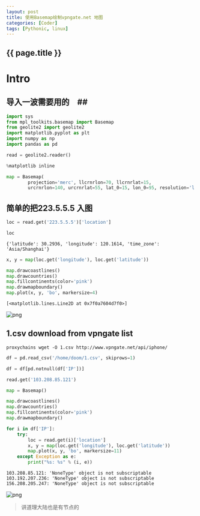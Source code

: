 ```yaml
---
layout: post
title: 使用Basemap绘制vpngate.net 地图
categories: [Coder]
tags: [Pythonic, linux]
---
```

<h2>{{ page.title }}</h2>

Intro
===

## 导入一波需要用的　##


```python
import sys
from mpl_toolkits.basemap import Basemap
from geolite2 import geolite2
import matplotlib.pyplot as plt
import numpy as np
import pandas as pd
```


```python
read = geolite2.reader()
```


```python
%matplotlib inline
```


```python
map = Basemap(
        projection='merc', llcrnrlon=70, llcrnrlat=15,
        urcrnrlon=140, urcrnrlat=55, lat_0=15, lon_0=95, resolution='l')
```

## 简单的把223.5.5.5 入图 ##


```python
loc = read.get('223.5.5.5')['location']
```


```python
loc
```




    {'latitude': 30.2936, 'longitude': 120.1614, 'time_zone': 'Asia/Shanghai'}




```python
x, y = map(loc.get('longitude'), loc.get('latitude'))
```


```python
map.drawcoastlines()
map.drawcountries()
map.fillcontinents(color='pink')
map.drawmapboundary()
map.plot(x, y, 'bo', markersize=4)
```




    [<matplotlib.lines.Line2D at 0x7f0a7604d7f0>]




![png](https://67.media.tumblr.com/18917ade4d1f578a07d02b5c2dd5b542/tumblr_o9kzatmaRh1r68ev5o1_400.png)


##  1.csv download from vpngate list ##

`proxychains wget -O 1.csv http://www.vpngate.net/api/iphone/`


```python
df = pd.read_csv('/home/doom/1.csv', skiprows=1)
```


```python
df = df[pd.notnull(df['IP'])]
```


```python
read.get('103.208.85.121')
```


```python
map = Basemap()
```


```python
map.drawcoastlines()
map.drawcountries()
map.fillcontinents(color='pink')
map.drawmapboundary()

for i in df['IP']:
    try:
        loc = read.get(i)['location']
        x, y = map(loc.get('longitude'), loc.get('latitude'))
        map.plot(x, y, 'bo', markersize=11)
    except Exception as e:
        print("%s: %s" % (i, e))
```

    103.208.85.121: 'NoneType' object is not subscriptable
    103.192.207.236: 'NoneType' object is not subscriptable
    156.208.205.247: 'NoneType' object is not subscriptable



![png](https://67.media.tumblr.com/2f7df0b10a3e02f71c2937e93781c796/tumblr_o9kzatmaRh1r68ev5o2_400.png)


>讲道理大陆也是有节点的

